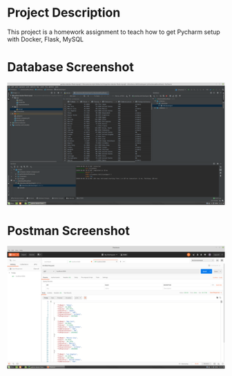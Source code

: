 # Project Description
This project is a homework assignment to teach how to get Pycharm setup with Docker, Flask, MySQL

# Database Screenshot
![database_output](screenshots/citiesData.png)

# Postman Screenshot
![postman_request_output](screenshots/postman.png)